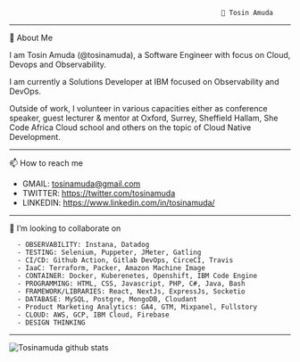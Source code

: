                                                          👋 Tosin Amuda 
                      
--------------------------------------------------------------------------------------------------------------------------------------------------------------------
                      
💬 About Me

I am Tosin Amuda (@tosinamuda), a Software Engineer with focus on Cloud, Devops and Observability.  

I am currently a Solutions Developer at IBM focused on Observability and DevOps.  

Outside of work, I volunteer in various capacities either as conference speaker, guest lecturer & mentor at Oxford, Surrey, Sheffield Hallam, She Code Africa Cloud school and others on the topic of Cloud Native Development.
                  
--------------------------------------------------------------------------------------------------------------------------------------------------------------------

 📫 How to reach me
 
 - GMAIL:    tosinamuda@gmail.com
 - TWITTER:  https://twitter.com/tosinamuda
 - LINKEDIN: https://www.linkedin.com/in/tosinamuda/
  
--------------------------------------------------------------------------------------------------------------------------------------------------------------------

👯 I’m looking to collaborate on 
                                
      - OBSERVABILITY: Instana, Datadog
      - TESTING: Selenium, Puppeter, JMeter, Gatling
      - CI/CD: Github Action, Gitlab DevOps, CirceCI, Travis
      - IaaC: Terraform, Packer, Amazon Machine Image
      - CONTAINER: Docker, Kuberenetes, Openshift, IBM Code Engine
      - PROGRAMMING: HTML, CSS, Javascript, PHP, C#, Java, Bash
      - FRAMEWORK/LIBRARIES: React, NextJs, ExpressJs, Socketio
      - DATABASE: MySQL, Postgre, MongoDB, Cloudant
      - Product Marketing Analytics: GA4, GTM, Mixpanel, Fullstory
      - CLOUD: AWS, GCP, IBM Cloud, Firebase
      - DESIGN THINKING

      
 -------------------------------------------------------------------------------------------------------------------------------------------------------------------


![Tosinamuda github stats](https://github-readme-stats.vercel.app/api?username=tosinamuda&show_icons=true&theme=onedark)




